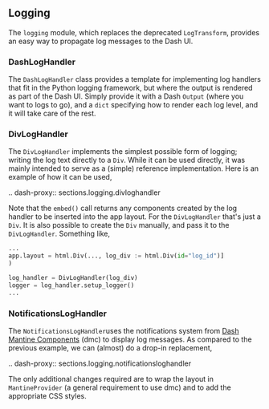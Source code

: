 ## Logging

The `logging` module, which replaces the deprecated `LogTransform`, provides an easy way to propagate log messages to the Dash UI.

### DashLogHandler

The `DashLogHandler` class provides a template for implementing log handlers that fit in the Python logging framework, but where the output is rendered as part of the Dash UI. Simply provide it with a Dash `Output` (where you want to logs to go), and a `dict` specifying how to render each log level, and it will take care of the rest.

### DivLogHandler

The `DivLogHandler` implements the simplest possible form of logging; writing the log text directly to a `Div`. While it can be used directly, it was mainly intended to serve as a (simple) reference implementation. Here is an example of how it can be used,

.. dash-proxy:: sections.logging.divloghandler

Note that the `embed()` call returns any components created by the log handler to be inserted into the app layout. For the `DivLogHandler` that's just a `Div`. It is also possible to create the `Div` manually, and pass it to the `DivLogHandler`. Something like,

```python
...
app.layout = html.Div(..., log_div := html.Div(id="log_id")]
)

log_handler = DivLogHandler(log_div)
logger = log_handler.setup_logger()
...
```

### NotificationsLogHandler

The `NotificationsLogHandler`uses the notifications system from [Dash Mantine Components](https://www.dash-mantine-components.com/) (dmc) to display log messages. As compared to the previous example, we can (almost) do a drop-in replacement,

.. dash-proxy:: sections.logging.notificationsloghandler

The only additional changes required are to wrap the layout in `MantineProvider` (a general requirement to use dmc) and to add the appropriate CSS styles.